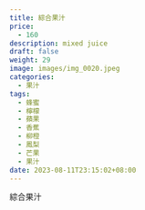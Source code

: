 ```yaml
---
title: 綜合果汁
price:
  - 160
description: mixed juice
draft: false
weight: 29
image: images/img_0020.jpeg
categories:
  - 果汁
tags:
  - 蜂蜜
  - 檸檬
  - 蘋果
  - 香蕉
  - 柳橙
  - 鳳梨
  - 芒果
  - 果汁
date: 2023-08-11T23:15:02+08:00
---
```


 綜合果汁
